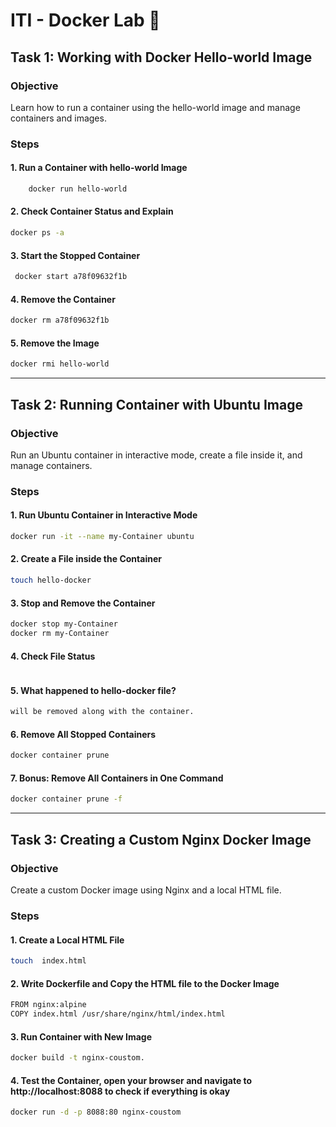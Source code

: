 # ITI - Docker Lab 🐋

## Task 1: Working with Docker Hello-world Image
### Objective
Learn how to run a container using the hello-world image and manage containers and images.

### Steps
#### 1. Run a Container with hello-world Image
```bash
    docker run hello-world
```
#### 2. Check Container Status and Explain
```bash
docker ps -a
```
#### 3. Start the Stopped Container
```bash
 docker start a78f09632f1b
```
#### 4. Remove the Container
```bash
docker rm a78f09632f1b  
```
#### 5. Remove the Image
```bash
docker rmi hello-world
```
---

## Task 2: Running Container with Ubuntu Image
### Objective
Run an Ubuntu container in interactive mode, create a file inside it, and manage containers.

### Steps
#### 1. Run Ubuntu Container in Interactive Mode
```bash
docker run -it --name my-Container ubuntu
```
#### 2. Create a File inside the Container
```bash
touch hello-docker

```
#### 3. Stop and Remove the Container
```bash
docker stop my-Container
docker rm my-Container
```
#### 4. Check File Status
```bash
```
#### 5. What happened to hello-docker file?
```bash
will be removed along with the container.
```
#### 6. Remove All Stopped Containers
```bash
docker container prune
```
#### 7. Bonus: Remove All Containers in One Command
```bash
docker container prune -f
```

---
## Task 3: Creating a Custom Nginx Docker Image
### Objective
Create a custom Docker image using Nginx and a local HTML file.

### Steps
#### 1. Create a Local HTML File
```bash
touch  index.html
```
#### 2. Write Dockerfile and Copy the HTML file to the Docker Image
```bash
FROM nginx:alpine
COPY index.html /usr/share/nginx/html/index.html

```
#### 3. Run Container with New Image
```bash
docker build -t nginx-coustom.

```

#### 4. Test the Container, open your browser and navigate to http://localhost:8088 to check if everything is okay
```bash
docker run -d -p 8088:80 nginx-coustom

```





